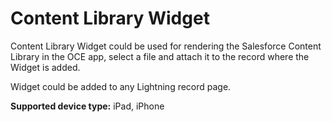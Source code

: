 # Content Library Widget

Content Library Widget could be used for rendering the Salesforce Content Library in the OCE app, select a file and attach it to the record where the Widget is added.

Widget could be added to any Lightning record page.<br />

**Supported device type:** iPad, iPhone
